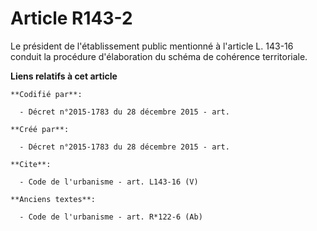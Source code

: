 # Article R143-2

Le président de l'établissement public mentionné à l'article L. 143-16 conduit la procédure d'élaboration du schéma de
cohérence territoriale.

**Liens relatifs à cet article**

	**Codifié par**:

	  - Décret n°2015-1783 du 28 décembre 2015 - art.

	**Créé par**:

	  - Décret n°2015-1783 du 28 décembre 2015 - art.

	**Cite**:

	  - Code de l'urbanisme - art. L143-16 (V)

	**Anciens textes**:

	  - Code de l'urbanisme - art. R*122-6 (Ab)
